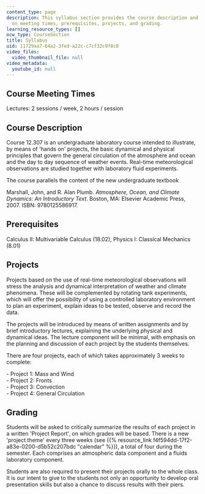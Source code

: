 ```yaml
---
content_type: page
description: This syllabus section provides the course description and information
  on meeting times, prerequisites, projects, and grading.
learning_resource_types: []
ocw_type: CourseSection
title: Syllabus
uid: 11729aa7-64a2-3fed-a22c-c7cf32c9f8c8
video_files:
  video_thumbnail_file: null
video_metadata:
  youtube_id: null
---
```


Course Meeting Times
--------------------

Lectures: 2 sessions / week, 2 hours / session

Course Description
------------------

Course 12.307 is an undergraduate laboratory course intended to illustrate, by means of 'hands on' projects, the basic dynamical and physical principles that govern the general circulation of the atmosphere and ocean and the day to day sequence of weather events. Real-time meteorological observations are studied together with laboratory fluid experiments.

The course parallels the content of the new undergraduate textbook

Marshall, John, and R. Alan Plumb. _Atmosphere, Ocean, and Climate Dynamics: An Introductory Text_. Boston, MA: Elsevier Academic Press, 2007. ISBN: 9780125586917. 

Prerequisites
-------------

Calculus II: Multivariable Calculus (18.02), Physics I: Classical Mechanics (8.01)

Projects
--------

Projects based on the use of real-time meteorological observations will stress the analysis and dynamical interpretation of weather and climate phenomena. These will be complemented by rotating tank experiments, which will offer the possibility of using a controlled laboratory environment to plan an experiment, explain ideas to be tested, observe and record the data.

The projects will be introduced by means of written assignments and by brief introductory lectures, explaining the underlying physical and dynamical ideas. The lecture component will be minimal, with emphasis on the planning and discussion of each project by the students themselves.

There are four projects, each of which takes approximately 3 weeks to complete:

\- Project 1: Mass and Wind  
\- Project 2: Fronts  
\- Project 3: Convection  
\- Project 4: General Circulation

Grading
-------

Students will be asked to critically summarize the results of each project in a written 'Project Report', on which grades will be based. There is a new 'project theme' every three weeks (see {{% resource_link f4f594dd-17f2-a83e-0200-d5b52c207bdc "calendar" %}}), a total of four during the semester. Each comprises an atmospheric data component and a fluids laboratory component.

Students are also required to present their projects orally to the whole class. It is our intent to give to the students not only an opportunity to develop oral presentation skills but also a chance to discuss results with their piers.
